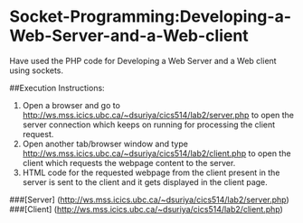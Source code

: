 # Socket-Programming:Developing-a-Web-Server-and-a-Web-client
Have used the PHP code for Developing a Web Server and a Web client using sockets.

##Execution Instructions:
1. Open a browser and go to http://ws.mss.icics.ubc.ca/~dsuriya/cics514/lab2/server.php to open the server connection which keeps on running for processing the client request.
2. Open another tab/browser window and type http://ws.mss.icics.ubc.ca/~dsuriya/cics514/lab2/client.php to open the client which requests the webpage content to the server.
3. HTML code for the requested webpage from the client present in the server is sent to the client and it gets displayed in the client page.

###[Server] (http://ws.mss.icics.ubc.ca/~dsuriya/cics514/lab2/server.php)
###[Client] (http://ws.mss.icics.ubc.ca/~dsuriya/cics514/lab2/client.php)
